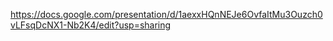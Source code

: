 
https://docs.google.com/presentation/d/1aexxHQnNEJe6OvfaItMu3Ouzch0vLFsqDcNX1-Nb2K4/edit?usp=sharing
